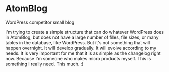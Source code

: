 # AtomBlog
WordPress competitor small blog

I'm trying to create a simple structure that can do whatever WordPress does in AtomBlog, but does not have a large number of files, file sizes, or many tables in the database, like WordPress. But it's not something that will happen overnight. It will develop gradually. It will evolve according to my needs. It is very important for me that it is as simple as the changelog right now. Because I'm someone who makes micro products myself. This is something I really need. This much. :)
